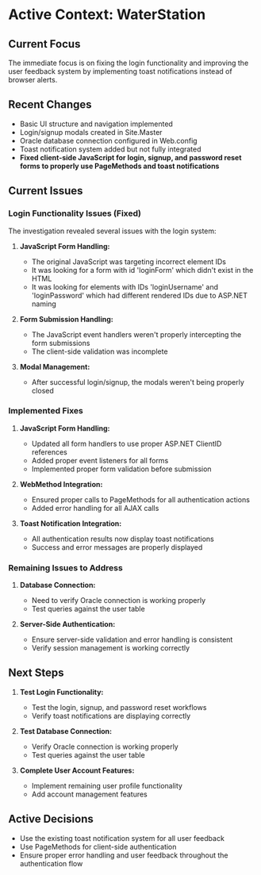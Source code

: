 # Active Context: WaterStation

## Current Focus
The immediate focus is on fixing the login functionality and improving the user feedback system by implementing toast notifications instead of browser alerts.

## Recent Changes
- Basic UI structure and navigation implemented
- Login/signup modals created in Site.Master
- Oracle database connection configured in Web.config
- Toast notification system added but not fully integrated
- **Fixed client-side JavaScript for login, signup, and password reset forms to properly use PageMethods and toast notifications**

## Current Issues

### Login Functionality Issues (Fixed)
The investigation revealed several issues with the login system:

1. **JavaScript Form Handling:**
   - The original JavaScript was targeting incorrect element IDs
   - It was looking for a form with id 'loginForm' which didn't exist in the HTML
   - It was looking for elements with IDs 'loginUsername' and 'loginPassword' which had different rendered IDs due to ASP.NET naming

2. **Form Submission Handling:**
   - The JavaScript event handlers weren't properly intercepting the form submissions
   - The client-side validation was incomplete

3. **Modal Management:**
   - After successful login/signup, the modals weren't being properly closed

### Implemented Fixes
1. **JavaScript Form Handling:**
   - Updated all form handlers to use proper ASP.NET ClientID references
   - Added proper event listeners for all forms
   - Implemented proper form validation before submission

2. **WebMethod Integration:**
   - Ensured proper calls to PageMethods for all authentication actions
   - Added error handling for all AJAX calls

3. **Toast Notification Integration:**
   - All authentication results now display toast notifications
   - Success and error messages are properly displayed

### Remaining Issues to Address
1. **Database Connection:**
   - Need to verify Oracle connection is working properly
   - Test queries against the user table

2. **Server-Side Authentication:**
   - Ensure server-side validation and error handling is consistent
   - Verify session management is working correctly

## Next Steps
1. **Test Login Functionality:**
   - Test the login, signup, and password reset workflows
   - Verify toast notifications are displaying correctly

2. **Test Database Connection:**
   - Verify Oracle connection is working properly
   - Test queries against the user table

3. **Complete User Account Features:**
   - Implement remaining user profile functionality
   - Add account management features

## Active Decisions
- Use the existing toast notification system for all user feedback
- Use PageMethods for client-side authentication
- Ensure proper error handling and user feedback throughout the authentication flow